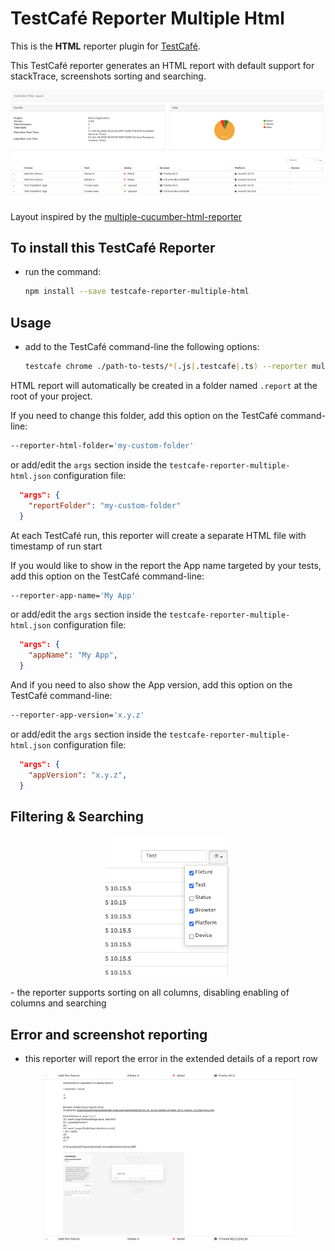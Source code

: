 # TestCafé Reporter Multiple Html

This is the **HTML** reporter plugin for [TestCafé](http://devexpress.github.io/testcafe). 

This TestCafé reporter generates an HTML report with default support for stackTrace, screenshots sorting and searching.

<p align="center">
  <img width="900" src="media/report-overview.png">
</p>

Layout inspired by the [multiple-cucumber-html-reporter](https://github.com/wswebcreation/multiple-cucumber-html-reporter)

## To install this TestCafé Reporter

- run the command:

  ```sh
  npm install --save testcafe-reporter-multiple-html
  ```

## Usage

- add to the TestCafé command-line the following options:

  ```sh
  testcafe chrome ./path-to-tests/*(.js|.testcafe|.ts) --reporter multiple-html
  ```

HTML report will automatically be created in a folder named `.report` at the root of your project.

If you need to change this folder, add this option on the TestCafé command-line:

```sh
--reporter-html-folder='my-custom-folder'
```

or add/edit the `args` section inside the `testcafe-reporter-multiple-html.json` configuration file:

```json
  "args": {
    "reportFolder": "my-custom-folder"
  }
```

At each TestCafé run, this reporter will create a separate HTML file with timestamp of run start


If you would like to show in the report the App name targeted by your tests, add this option on the TestCafé command-line:

```sh
--reporter-app-name='My App'
```

or add/edit the `args` section inside the `testcafe-reporter-multiple-html.json` configuration file:

```json
  "args": {
    "appName": "My App",
  }
```

And if you need to also show the App version, add this option on the TestCafé command-line:

```sh
--reporter-app-version='x.y.z'
```

or add/edit the `args` section inside the `testcafe-reporter-multiple-html.json` configuration file:

```json
  "args": {
    "appVersion": "x.y.z",
  }
```


## Filtering & Searching

<p align="center">
  <img width="200" src="media/filter-search.png">
</p>
- the reporter supports sorting on all columns, disabling enabling of columns and searching


## Error and screenshot reporting

- this reporter will report the error in the extended details of a report row

<p align="center">
  <img width="400" src="media/error-screenshot.png">
</p>

